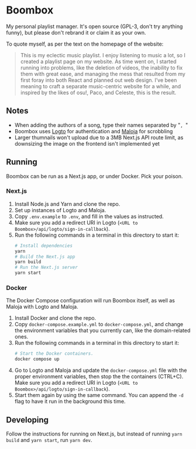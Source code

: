 # Boombox

My personal playlist manager. It's open source (GPL-3, don't try anything funny), but please don't rebrand it or claim it as your own.

To quote myself, as per the text on the homepage of the website:

> This is my eclectic music playlist. I enjoy listening to music a lot, so I created a playlist page on my website. As time went on, I started running into problems, like the deletion of videos, the inability to fix them with great ease, and managing the mess that resulted from my first foray into both React and planned out web design. I’ve been meaning to craft a separate music-centric website for a while, and inspired by the likes of osu!, Paco, and Celeste, this is the result.

## Notes

- When adding the authors of a song, type their names separated by "`, `"
- Boombox uses [Logto](https://logto.io) for authentication and [Maloja](https://github.com/krateng/maloja) for scrobbling
- Larger thumnails won't upload due to a 3MB Next.js API route limit, as downsizing the image on the frontend isn't implemented yet

## Running

Boombox can be run as a Next.js app, or under Docker. Pick your poison.

### Next.js

1. Install Node.js and Yarn and clone the repo.
2. Set up instances of Logto and Maloja.
3. Copy `.env.example` to `.env`, and fill in the values as instructed.
4. Make sure you add a redirect URI in Logto (`<URL to Boombox>/api/logto/sign-in-callback`).
5. Run the following commands in a terminal in this directory to start it:
    ```sh
	# Install dependencies
	yarn
    # Build the Next.js app
    yarn build
    # Run the Next.js server
    yarn start
    ```

### Docker

The Docker Compose configuration will run Boombox itself, as well as Maloja with Logto and Maloja.

1. Install Docker and clone the repo.
2. Copy `docker-compose.example.yml` to `docker-compose.yml`, and change the environment variables that you currently can, like the domain-related ones.
3. Run the following commands in a terminal in this directory to start it:
	```sh
	# Start the Docker containers.
	docker compose up
	```
4. Go to Logto and Maloja and update the `docker-compose.yml` file with the proper environment variables, then stop the the containers (CTRL+C). Make sure you add a redirect URI in Logto (`<URL to Boombox>/api/logto/sign-in-callback`).
5. Start them again by using the same command. You can append the `-d` flag to have it run in the background this time.

## Developing

Follow the instructions for running on Next.js, but instead of running `yarn build` and `yarn start`, run `yarn dev`.

